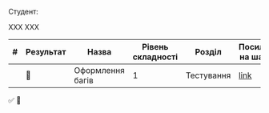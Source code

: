 Студент:

ХХХ ХХХ

| #   | Результат             | Назва                | Рівень складності | Розділ     | Посилання на шаблон | 
| --- | ---                   | ---                  | ---               | ---        | ---                 |
|     | :black_square_button: | Оформлення багів     | 1                 | Тестування | [link](https://github.com/scholokov/long-travel-2/blob/qa-tasks/template/%D0%9E%D1%84%D0%BE%D1%80%D0%BC%D0%BB%D0%B5%D0%BD%D0%BD%D1%8F%20%D0%B1%D0%B0%D0%B3%D1%96%D0%B2.md)                    |


:white_check_mark:
:black_square_button:
